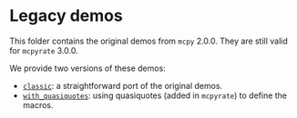 # Legacy demos

This folder contains the original demos from `mcpy` 2.0.0. They are still valid for `mcpyrate` 3.0.0.

We provide two versions of these demos:

 - [`classic`](classic/): a straightforward port of the original demos.
 - [`with_quasiquotes`](with_quasiquotes/): using quasiquotes (added in `mcpyrate`) to define the macros.
